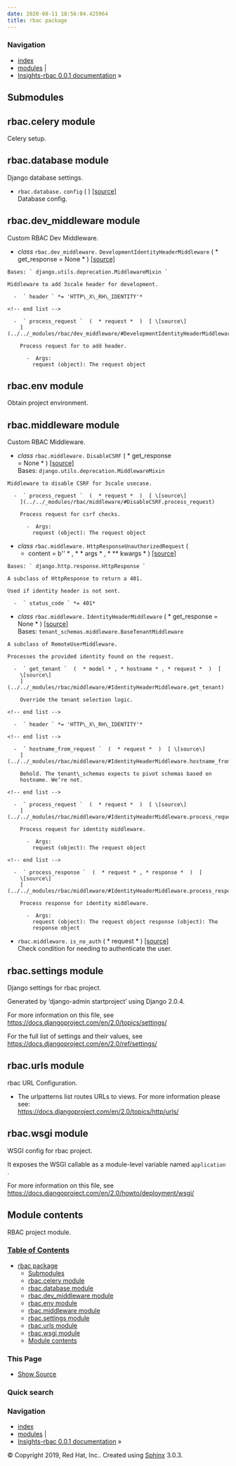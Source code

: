 ```yaml
---
date: 2020-08-11 18:56:04.425964
title: rbac package
---
```

### Navigation

  - [index](../../genindex/ "General Index")
  - [modules](../../py-modindex/ "Python Module Index") |
  - [Insights-rbac 0.0.1 documentation](../../index/) »


## Submodules

## rbac.celery module

Celery setup.

## rbac.database module

Django database settings.

  -  ` rbac.database. ` ` config `  (   )  [ \[source\]
    ](../../_modules/rbac/database/#config)   
    Database config.

## rbac.dev\_middleware module

Custom RBAC Dev Middleware.

  -  *class* ` rbac.dev_middleware. ` `
    DevelopmentIdentityHeaderMiddleware `  (  * get\_response   =   None
    *  )  [ \[source\]
    ](../../_modules/rbac/dev_middleware/#DevelopmentIdentityHeaderMiddleware)
      
    Bases: ` django.utils.deprecation.MiddlewareMixin `
    
    Middleware to add 3scale header for development.
    
      -  ` header ` *= 'HTTP\_X\_RH\_IDENTITY'* 
    
    <!-- end list -->
    
      -  ` process_request `  (  * request *  )  [ \[source\]
        ](../../_modules/rbac/dev_middleware/#DevelopmentIdentityHeaderMiddleware.process_request)
          
        Process request for to add header.
        
          -  Args:   
            request (object): The request object

## rbac.env module

Obtain project environment.

## rbac.middleware module

Custom RBAC Middleware.

  -  *class* ` rbac.middleware. ` ` DisableCSRF `  (  * get\_response  
    =   None *  )  [ \[source\]
    ](../../_modules/rbac/middleware/#DisableCSRF)   
    Bases: ` django.utils.deprecation.MiddlewareMixin `
    
    Middleware to disable CSRF for 3scale usecase.
    
      -  ` process_request `  (  * request *  )  [ \[source\]
        ](../../_modules/rbac/middleware/#DisableCSRF.process_request)
          
        Process request for csrf checks.
        
          -  Args:   
            request (object): The request object

<!-- end list -->

  -  *class* ` rbac.middleware. ` ` HttpResponseUnauthorizedRequest `  (
     * content   =   b'' * , * \*   args * , * \*\*   kwargs *  )  [
    \[source\]
    ](../../_modules/rbac/middleware/#HttpResponseUnauthorizedRequest)
      
    Bases: ` django.http.response.HttpResponse `
    
    A subclass of HttpResponse to return a 401.
    
    Used if identity header is not sent.
    
      -  ` status_code ` *= 401* 

<!-- end list -->

  -  *class* ` rbac.middleware. ` ` IdentityHeaderMiddleware `  (  *
    get\_response   =   None *  )  [ \[source\]
    ](../../_modules/rbac/middleware/#IdentityHeaderMiddleware)   
    Bases: ` tenant_schemas.middleware.BaseTenantMiddleware `
    
    A subclass of RemoteUserMiddleware.
    
    Processes the provided identity found on the request.
    
      -  ` get_tenant `  (  * model * , * hostname * , * request *  )  [
        \[source\]
        ](../../_modules/rbac/middleware/#IdentityHeaderMiddleware.get_tenant)
          
        Override the tenant selection logic.
    
    <!-- end list -->
    
      -  ` header ` *= 'HTTP\_X\_RH\_IDENTITY'* 
    
    <!-- end list -->
    
      -  ` hostname_from_request `  (  * request *  )  [ \[source\]
        ](../../_modules/rbac/middleware/#IdentityHeaderMiddleware.hostname_from_request)
          
        Behold. The tenant\_schemas expects to pivot schemas based on
        hostname. We’re not.
    
    <!-- end list -->
    
      -  ` process_request `  (  * request *  )  [ \[source\]
        ](../../_modules/rbac/middleware/#IdentityHeaderMiddleware.process_request)
          
        Process request for identity middleware.
        
          -  Args:   
            request (object): The request object
    
    <!-- end list -->
    
      -  ` process_response `  (  * request * , * response *  )  [
        \[source\]
        ](../../_modules/rbac/middleware/#IdentityHeaderMiddleware.process_response)
          
        Process response for identity middleware.
        
          -  Args:   
            request (object): The request object response (object): The
            response object

<!-- end list -->

  -  ` rbac.middleware. ` ` is_no_auth `  (  * request *  )  [
    \[source\] ](../../_modules/rbac/middleware/#is_no_auth)   
    Check condition for needing to authenticate the user.

## rbac.settings module

Django settings for rbac project.

Generated by ‘django-admin startproject’ using Django 2.0.4.

For more information on this file, see
<https://docs.djangoproject.com/en/2.0/topics/settings/>

For the full list of settings and their values, see
<https://docs.djangoproject.com/en/2.0/ref/settings/>

## rbac.urls module

rbac URL Configuration.

  -  The urlpatterns list routes URLs to views. For more information
    please see:   
    <https://docs.djangoproject.com/en/2.0/topics/http/urls/>

## rbac.wsgi module

WSGI config for rbac project.

It exposes the WSGI callable as a module-level variable named `
application ` .

For more information on this file, see
<https://docs.djangoproject.com/en/2.0/howto/deployment/wsgi/>

## Module contents

RBAC project module.

### [Table of Contents](../../index/)

  - [rbac package](#)
      - [Submodules](#submodules)
      - [rbac.celery module](#module-rbac.celery)
      - [rbac.database module](#module-rbac.database)
      - [rbac.dev\_middleware module](#module-rbac.dev_middleware)
      - [rbac.env module](#module-rbac.env)
      - [rbac.middleware module](#module-rbac.middleware)
      - [rbac.settings module](#module-rbac.settings)
      - [rbac.urls module](#module-rbac.urls)
      - [rbac.wsgi module](#module-rbac.wsgi)
      - [Module contents](#module-rbac)

### This Page

  - [Show Source](../../_sources/rbac/rbac.rst.txt)

### Quick search

### Navigation

  - [index](../../genindex/ "General Index")
  - [modules](../../py-modindex/ "Python Module Index") |
  - [Insights-rbac 0.0.1 documentation](../../index/) »

© Copyright 2019, Red Hat, Inc.. Created using
[Sphinx](http://sphinx-doc.org/) 3.0.3.